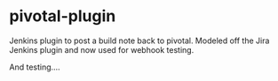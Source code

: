 pivotal-plugin
===============

Jenkins plugin to post a build note back to pivotal. Modeled off the Jira Jenkins plugin and now used for webhook testing.

And testing....
